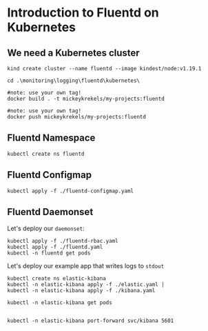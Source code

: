 # Introduction to Fluentd on Kubernetes


## We need a Kubernetes cluster


```
kind create cluster --name fluentd --image kindest/node:v1.19.1
```

```
cd .\monitoring\logging\fluentd\kubernetes\

#note: use your own tag!
docker build . -t mickeykrekels/my-projects:fluentd

#note: use your own tag!
docker push mickeykrekels/my-projects:fluentd

```

## Fluentd Namespace

```
kubectl create ns fluentd

```
## Fluentd Configmap


```
kubectl apply -f ./fluentd-configmap.yaml

```

## Fluentd Daemonset

Let's deploy our `daemonset`:

```
kubectl apply -f ./fluentd-rbac.yaml 
kubectl apply -f ./fluentd.yaml
kubectl -n fluentd get pods

```

Let's deploy our example app that writes logs to `stdout`

```
kubectl create ns elastic-kibana
kubectl -n elastic-kibana apply -f ./elastic.yaml |
kubectl -n elastic-kibana apply -f ./kibana.yaml

kubectl -n elastic-kibana get pods


kubectl -n elastic-kibana port-forward svc/kibana 5601
```